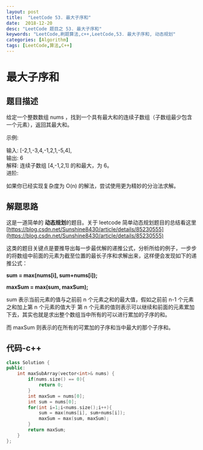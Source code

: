 ```yaml
---
layout: post
title:  "LeetCode 53. 最大子序和"
date:  2018-12-20
desc: "LeetCode 题目之 53. 最大子序和"
keywords: "LeetCode,刷题算法,c++,LeetCode,53. 最大子序和, 动态规划"
categories: [Algorithm]
tags: [LeetCode,算法,C++]
---
```

# 最大子序和

## 题目描述

给定一个整数数组 nums ，找到一个具有最大和的连续子数组（子数组最少包含一个元素），返回其最大和。

示例:

输入: [-2,1,-3,4,-1,2,1,-5,4],<br />
输出: 6<br />
解释: 连续子数组 [4,-1,2,1] 的和最大，为 6。<br />
进阶:<br />

如果你已经实现复杂度为 O(n) 的解法，尝试使用更为精妙的分治法求解。

## 解题思路

这是一道简单的 **动态规划**的题目。关于 leetcode 简单动态规划题目的总结看这里 [https://blog.csdn.net/Sunshine8430/article/details/85230555](https://blog.csdn.net/Sunshine8430/article/details/85230555)

这类的题目关键点是要推导出每一步最优解的递推公式，分析所给的例子，一步步的将数组中前面的元素为截至位置的最长子序和求解出来，这样便会发现如下的递推公式：

**sum = max(nums[i], sum+nums[i]);**

**maxSum = max(sum, maxSum);**

sum 表示当前元素的值与之前前 n 个元素之和的最大值，假如之前前 n-1 个元素之和加上第 n 个元素的值大于 第 n 个元素的值则表示可以继续和前面的元素累加下去，其实也就是求出整个数组当中所有的可以进行累加的子序的和。

而 maxSum 则表示的在所有的可累加的子序和当中最大的那个子序和。

## 代码-c++

```cpp
class Solution {
public:
    int maxSubArray(vector<int>& nums) {
        if(nums.size() == 0){
            return 0;
        }
        int maxSum = nums[0];
        int sum = nums[0];
        for(int i=1;i<nums.size();i++){
            sum = max(nums[i], sum+nums[i]);
            maxSum = max(sum, maxSum);
        }
        return maxSum;
    }
};
```
